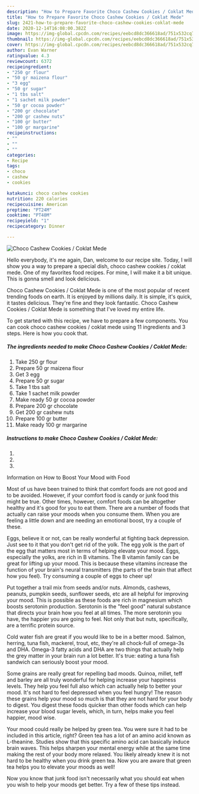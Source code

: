 ```yaml
---
description: "How to Prepare Favorite Choco Cashew Cookies / Coklat Mede"
title: "How to Prepare Favorite Choco Cashew Cookies / Coklat Mede"
slug: 2421-how-to-prepare-favorite-choco-cashew-cookies-coklat-mede
date: 2020-12-14T16:08:00.382Z
image: https://img-global.cpcdn.com/recipes/eebcd8dc366618ad/751x532cq70/choco-cashew-cookies-coklat-mede-recipe-main-photo.jpg
thumbnail: https://img-global.cpcdn.com/recipes/eebcd8dc366618ad/751x532cq70/choco-cashew-cookies-coklat-mede-recipe-main-photo.jpg
cover: https://img-global.cpcdn.com/recipes/eebcd8dc366618ad/751x532cq70/choco-cashew-cookies-coklat-mede-recipe-main-photo.jpg
author: Evan Warner
ratingvalue: 4.3
reviewcount: 6372
recipeingredient:
- "250 gr flour"
- "50 gr maizena flour"
- "3 egg"
- "50 gr sugar"
- "1 tbs salt"
- "1 sachet milk powder"
- "50 gr cocoa powder"
- "200 gr chocolate"
- "200 gr cashew nuts"
- "100 gr butter"
- "100 gr margarine"
recipeinstructions:
- ""
- ""
- ""
categories:
- Recipe
tags:
- choco
- cashew
- cookies

katakunci: choco cashew cookies 
nutrition: 220 calories
recipecuisine: American
preptime: "PT24M"
cooktime: "PT40M"
recipeyield: "1"
recipecategory: Dinner

---
```



![Choco Cashew Cookies / Coklat Mede](https://img-global.cpcdn.com/recipes/eebcd8dc366618ad/751x532cq70/choco-cashew-cookies-coklat-mede-recipe-main-photo.jpg)

Hello everybody, it's me again, Dan, welcome to our recipe site. Today, I will show you a way to prepare a special dish, choco cashew cookies / coklat mede. One of my favorites food recipes. For mine, I will make it a bit unique. This is gonna smell and look delicious.



Choco Cashew Cookies / Coklat Mede is one of the most popular of recent trending foods on earth. It is enjoyed by millions daily. It is simple, it's quick, it tastes delicious. They're fine and they look fantastic. Choco Cashew Cookies / Coklat Mede is something that I've loved my entire life.


To get started with this recipe, we have to prepare a few components. You can cook choco cashew cookies / coklat mede using 11 ingredients and 3 steps. Here is how you cook that.

<!--inarticleads1-->

##### The ingredients needed to make Choco Cashew Cookies / Coklat Mede:

1. Take 250 gr flour
1. Prepare 50 gr maizena flour
1. Get 3 egg
1. Prepare 50 gr sugar
1. Take 1 tbs salt
1. Take 1 sachet milk powder
1. Make ready 50 gr cocoa powder
1. Prepare 200 gr chocolate
1. Get 200 gr cashew nuts
1. Prepare 100 gr butter
1. Make ready 100 gr margarine




<!--inarticleads2-->

##### Instructions to make Choco Cashew Cookies / Coklat Mede:

1. 
1. 
1. 




Information on How to Boost Your Mood with Food


Most of us have been trained to think that comfort foods are not good and to be avoided. However, if your comfort food is candy or junk food this might be true. Other times, however, comfort foods can be altogether healthy and it's good for you to eat them. There are a number of foods that actually can raise your moods when you consume them. When you are feeling a little down and are needing an emotional boost, try a couple of these.

Eggs, believe it or not, can be really wonderful at fighting back depression. Just see to it that you don't get rid of the yolk. The egg yolk is the part of the egg that matters most in terms of helping elevate your mood. Eggs, especially the yolks, are rich in B vitamins. The B vitamin family can be great for lifting up your mood. This is because these vitamins increase the function of your brain's neural transmitters (the parts of the brain that affect how you feel). Try consuming a couple of eggs to cheer up!

Put together a trail mix from seeds and/or nuts. Almonds, cashews, peanuts, pumpkin seeds, sunflower seeds, etc are all helpful for improving your mood. This is possible as these foods are rich in magnesium which boosts serotonin production. Serotonin is the "feel good" natural substance that directs your brain how you feel at all times. The more serotonin you have, the happier you are going to feel. Not only that but nuts, specifically, are a terrific protein source.

Cold water fish are great if you would like to be in a better mood. Salmon, herring, tuna fish, mackerel, trout, etc, they're all chock-full of omega-3s and DHA. Omega-3 fatty acids and DHA are two things that actually help the grey matter in your brain run a lot better. It's true: eating a tuna fish sandwich can seriously boost your mood. 

Some grains are really great for repelling bad moods. Quinoa, millet, teff and barley are all truly wonderful for helping increase your happiness levels. They help you feel full also which can actually help to better your mood. It's not hard to feel depressed when you feel hungry! The reason these grains help your mood so much is that they are not hard for your body to digest. You digest these foods quicker than other foods which can help increase your blood sugar levels, which, in turn, helps make you feel happier, mood wise.

Your mood could really be helped by green tea. You were sure it had to be included in this article, right? Green tea has a lot of an amino acid known as L-theanine. Studies show that this specific amino acid can basically induce brain waves. This helps sharpen your mental energy while at the same time making the rest of your body more relaxed. You likely already knew it is not hard to be healthy when you drink green tea. Now you are aware that green tea helps you to elevate your moods as well!

Now you know that junk food isn't necessarily what you should eat when you wish to help your moods get better. Try  a few  of  these  tips  instead.


